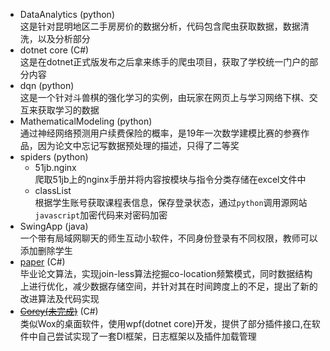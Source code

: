 - DataAnalytics (python)   
  这是针对昆明地区二手房房价的数据分析，代码包含爬虫获取数据，数据清洗，以及分析部分
- dotnet core (C#)  
  这是在dotnet正式版发布之后拿来练手的爬虫项目，获取了学校统一门户的部分内容
- dqn (python)  
  这是一个针对斗兽棋的强化学习的实例，由玩家在网页上与学习网络下棋、交互来获取学习的数据
- MathematicalModeling (python)  
  通过神经网络预测用户续费保险的概率，是19年一次数学建模比赛的参赛作品，因为论文中忘记写数据预处理的描述，只得了二等奖
- spiders (python)  
  - 51jb.nginx  
    爬取51jb上的nginx手册并将内容按模块与指令分类存储在excel文件中
  - classList  
    根据学生账号获取课程表信息，保存登录状态，通过`python`调用源网站`javascript`加密代码来对密码加密
- SwingApp (java)  
  一个带有局域网聊天的师生互动小软件，不同身份登录有不同权限，教师可以添加删除学生
- [paper](https://github.com/dzhyang/paper) (C#)   
  毕业论文算法，实现join-less算法挖掘co-location频繁模式，同时数据结构上进行优化，减少数据存储空间，并针对其在时间跨度上的不足，提出了新的改进算法及代码实现
- [~~Corey(未完成)~~](https://github.com/dzhyang/Corey) (C#)   
  类似Wox的桌面软件，使用wpf(dotnet core)开发，提供了部分插件接口,在软件中自己尝试实现了一套DI框架，日志框架以及插件加载管理